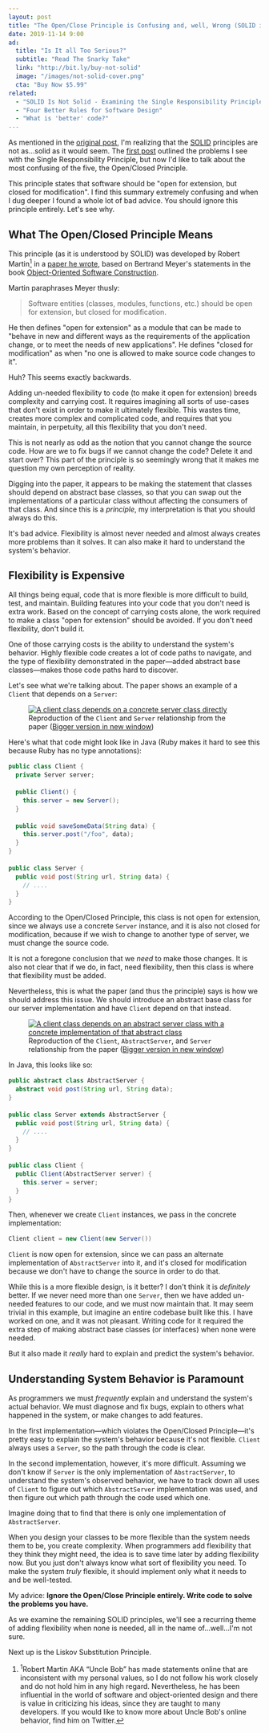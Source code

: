 ```yaml
---
layout: post
title: "The Open/Close Principle is Confusing and, well, Wrong (SOLID is not solid)"
date: 2019-11-14 9:00
ad:
  title: "Is It all Too Serious?"
  subtitle: "Read The Snarky Take"
  link: "http://bit.ly/buy-not-solid"
  image: "/images/not-solid-cover.png"
  cta: "Buy Now $5.99"
related:
  - "SOLID Is Not Solid - Examining the Single Responsibility Principle"
  - "Four Better Rules for Software Design"
  - "What is 'better' code?"
---
```


As mentioned in the [original post][original], I'm realizing that the [SOLID][solid] principles are not as…solid
as it would seem.  The [first post][original] outlined the problems I see with the Single Responsibility
Principle, but now I'd like to talk about the most confusing of the five, the Open/Closed Principle.

[original]: /blog/2019/11/11/solid-is-not-solid-rexamining-the-single-responsibility-principle.html
[solid]: https://en.wikipedia.org/wiki/SOLID

This principle states that software should be "open for extension, but closed for modification". I find this
summary extremely confusing and when I dug deeper I found a whole lot of bad advice.  You should ignore this principle entirely.  Let's see why.

<!-- more -->
<a name="more"></a>
## What The Open/Closed Principle Means

This principle (as it is understood by SOLID) was developed by Robert Martin<a name="back-1"><a href="#1"><sup>1</sup></a></a> in a [paper he wrote](https://web.archive.org/web/20060822033314/http://www.objectmentor.com/resources/articles/ocp.pdf), based on Bertrand Meyer's statements in the book [Object-Oriented Software Construction](https://en.wikipedia.org/wiki/Object-Oriented_Software_Construction).

Martin paraphrases Meyer thusly:

> Software entities (classes, modules, functions, etc.) should be open for extension, but closed for modification.

He then defines "open for extension" as a module that can be made to "behave in new and different ways as the requirements of the application change, or to meet the needs of new applications".  He defines "closed for modification" as when "no one is allowed to make source code changes to it".

Huh?  This seems exactly backwards.  

Adding un-needed flexibility to code (to make it open for extension) breeds complexity and carrying cost. It
requires imagining all sorts of use-cases that don't exist in order to make it ultimately flexible.  This wastes
time, creates more complex and complicated code, and requires that you maintain, in perpetuity, all this flexibility that you don't need.

This is not nearly as odd as the notion that you cannot change the source code.  How are we to fix bugs if we
cannot change the code?  Delete it and start over?  This part of the principle is so seemingly wrong that it makes
me question my own perception of reality.

Digging into the paper, it appears to be making the statement that classes should depend on abstract base classes,
so that you can swap out the implementations of a particular class without affecting the consumers of that
class. And since this is a _principle_, my interpretation is that you should always do this.

It's bad advice.  Flexibility is almost never needed and almost always creates more problems than it solves.  It
can also make it hard to understand the system's behavior.

## Flexibility is Expensive

All things being equal, code that is more flexible is more difficult to build, test, and maintain.  Building
features into your code that you don't need is extra work.  Based on the concept of carrying costs alone, the
work required to make a class "open for extension" should be avoided. If you don't need flexibility, don't build
it.

One of those carrying costs is the ability to understand the system's behavior.  Highly flexible code creates a
lot of code paths to navigate, and the type of flexibility demonstrated in the paper—added abstract base
classes—makes those code paths hard to discover.

Let's see what we're talking about.  The paper shows an example of a `Client` that depends on a `Server`:

<figure>
  <a href="/images/open-closed-client-server.png">
    <img src="/images/open-closed-client-server.png"
         srcset="/images/open-closed-client-server.png 629w,
                 /images/320-open-closed-client-server.png 320w,
                 /images/500-open-closed-client-server.png 500w"
         sizes="(max-width: 320px) 320px,
                (max-width: 500px) 500px,
                629px"
         alt="A client class depends on a concrete server class directly">
  </a>
  <figcaption class="">
    Reproduction of the <code>Client</code> and <code>Server</code> relationship from the paper (<a target="_new" href="/images/open-closed-client-server.png">Bigger version in new window</a>)
  </figcaption>
</figure>

Here's what that code might look like in Java (Ruby makes it hard to see this because Ruby has no type annotations):

```java
public class Client {
  private Server server;

  public Client() {
    this.server = new Server();
  }

  public void saveSomeData(String data) {
    this.server.post("/foo", data);
  }
}

public class Server {
  public void post(String url, String data) {
    // ....
  }
}
```

According to the Open/Closed Principle, this class is not open for extension, since we always use a concrete
`Server` instance, and it is also not closed for modification, because if we wish to change to another type of server, we must change the source code.

It is not a foregone conclusion that we *need* to make those changes.  It is also not clear that if we do, in
fact, need flexibility, then this class is where that flexibility must be added.

Nevertheless, this is what the paper (and thus the principle) says is how we should address this issue.  We should
introduce an abstract base class for our server implementation and have `Client` depend on that instead.

<figure>
  <a href="/images/open-closed-client-abstract-server.png">
    <img src="/images/open-closed-client-abstract-server.png"
         srcset="/images/open-closed-client-abstract-server.png 611w,
                 /images/320-open-closed-client-abstract-server.png 320w,
                 /images/500-open-closed-client-abstract-server.png 500w"
         sizes="(max-width: 320px) 320px,
                (max-width: 500px) 500px,
                611px"
         alt="A client class depends on an abstract server class with a concrete implementation of that abstract class">
  </a>
  <figcaption class="">
    Reproduction of the <code>Client</code>, <code>AbstractServer</code>, and <code>Server</code> relationship from the paper (<a target="_new" href="/images/open-closed-client-abstract-server.png">Bigger version in new window</a>)
  </figcaption>
</figure>


In Java, this looks like so:

```java
public abstract class AbstractServer {
  abstract void post(String url, String data);
}

public class Server extends AbstractServer {
  public void post(String url, String data) {
    // ....
  }
}

public class Client {
  public Client(AbstractServer server) {
    this.server = server;
  }
}
```

Then, whenever we create `Client` instances, we pass in the concrete implementation:

```java 
Client client = new Client(new Server())
```

`Client` is now open for extension, since we can pass an alternate implementation of `AbstractServer` into it, and it's closed for modification because we don't have to change the source in order to do that.

While this is a more flexible design, is it better?  I don't think it is *definitely* better. If we never need
more than one `Server`, then we have added un-needed features to our code, and we must now maintain that.  It may
seem trivial in this example, but imagine an entire codebase built like this.  I have worked on one, and it was
not pleasant.  Writing code for it required the extra step of making abstract base classes (or interfaces) when
none were needed.

But it also made it *really* hard to explain and predict the system's behavior.

<div data-ad></div>

## Understanding System Behavior is Paramount

As programmers we must *frequently* explain and understand the system's actual behavior.  We must diagnose and fix bugs, explain to others what happened in the system, or make changes to add features.

In the first implementation—which violates the Open/Closed Principle—it's pretty easy to explain the system's
behavior because it's not flexible.  `Client` always uses a `Server`, so the path through the code is clear.

In the second implementation, however, it's more difficult. Assuming we don't know if `Server` is the only
implementation of `AbstractServer`, to understand the system's observed behavior, we have to track down all uses
of `Client` to figure out which `AbstractServer` implementation was used, and then figure out which path through
the code used which one.

Imagine doing that to find that there is only one implementation of `AbstractServer`.

When you design your classes to be more flexible than the system needs them to be, you create complexity.  When
programmers add flexibility that they think they might need, the idea is to save time later by adding flexibility
now.  But you just don't always know what sort of flexibility you need.  To make the system *truly* flexible, it
should implement only what it needs to and be well-tested.

My advice: **Ignore the Open/Close Principle entirely. Write code to solve the problems you have.**

As we examine the remaining SOLID principles, we'll see a recurring theme of adding flexibility when none is
needed, all in the name of…well…I'm not sure.

Next up is the Liskov Substitution Principle.

<footer class='footnotes'>
<ol>
<li>
<a name='1'></a>
<sup>1</sup>Robert Martin AKA “Uncle Bob” has made statements online that are inconsistent with my personal values, so I do not follow his work closely and do not hold him in any high regard.  Nevertheless, he has been influential in the world of software and object-oriented design and there is value in criticizing his ideas, since they are taught to many developers.  If you would like to know more about Uncle Bob's online behavior, find him on Twitter.<a href='#back-1'>↩</a>
</li>
</ol>
</footer>
